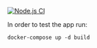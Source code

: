 [![Node.js CI](https://github.com/JaimeRamos99/urban-train/actions/workflows/main.yml/badge.svg?branch=main)](https://github.com/JaimeRamos99/urban-train/actions/workflows/main.yml)

In order to test the app run:
```
docker-compose up -d build
```
